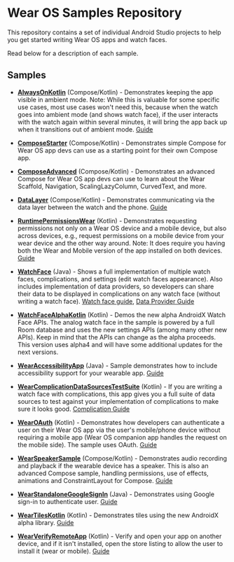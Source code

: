 Wear OS Samples Repository
======================

This repository contains a set of individual Android Studio projects to help you get started writing Wear OS apps and watch faces.

Read below for a description of each sample.


Samples
----------

* **[AlwaysOnKotlin](AlwaysOnKotlin)** (Compose/Kotlin) - Demonstrates keeping the app visible in ambient mode. Note: While this is valuable for some specific use cases, most use cases won't need this, because when the watch goes into ambient mode (and shows watch face), if the user interacts with the watch again within several minutes, it will bring the app back up when it transitions out of ambient mode. [Guide](https://developer.android.com/training/wearables/apps/always-on)

* **[ComposeStarter](ComposeStarter)** (Compose/Kotlin) - Demonstrates simple Compose for Wear OS app devs can use as a starting point for their own Compose app.

* **[ComposeAdvanced](ComposeAdvanced)** (Compose/Kotlin) - Demonstrates an advanced Compose for Wear OS app devs can use to learn about the Wear Scaffold, Navigation, ScalingLazyColumn, CurvedText, and more.

* **[DataLayer](DataLayer)** (Compose/Kotlin) - Demonstrates communicating via the data layer between the watch and the phone. [Guide](https://developer.android.com/training/wearables/data-layer)

* **[RuntimePermissionsWear](RuntimePermissionsWear)** (Kotlin) - Demonstrates requesting permissions not only on a Wear OS device and a mobile device, but also across devices, e.g., request permissions on a mobile device from your wear device and the other way around. Note: It does require you having both the Wear and Mobile version of the app installed on both devices. [Guide](https://developer.android.com/training/articles/wear-permissions)

* **[WatchFace](WatchFace)** (Java) - Shows a full implementation of multiple watch faces, complications, and settings (edit watch faces appearance). Also includes implementation of data providers, so developers can share their data to be displayed in complications on any watch face (without writing a watch face). [Watch face guide](https://developer.android.com/training/wearables/watch-faces#guides), [Data Provider Guide](https://developer.android.com/training/wearables/data-providers#guides)

* **[WatchFaceAlphaKotlin](WatchFaceAlphaKotlin)** (Kotlin) - Demos the new alpha AndroidX Watch Face APIs. The analog watch face in the sample is powered by a full Room database and uses the new settings APIs (among many other new APIs). Keep in mind that the APIs can change as the alpha proceeds. This version uses alpha4 and will have some additional updates for the next versions.

* **[WearAccessibilityApp](WearAccessibilityApp)** (Java) - Sample demonstrates how to include accessibility support for your wearable app. [Guide](https://developer.android.com/guide/topics/ui/accessibility)

* **[WearComplicationDataSourcesTestSuite](WearComplicationDataSourcesTestSuite)** (Kotlin) - If you are writing a watch face with complications, this app gives you a full suite of data sources to test against your implementation of complications to make sure it looks good. [Complication Guide](https://developer.android.com/training/wearables/watch-faces/adding-complications)

* **[WearOAuth](WearOAuth)** (Kotlin) - Demonstrates how developers can authenticate a user on their Wear OS app via the user's mobile/phone device without requiring a mobile app (Wear OS companion app handles the request on the mobile side). The sample uses OAuth. [Guide](https://developer.android.com/training/wearables/apps/auth-wear)

* **[WearSpeakerSample](WearSpeakerSample)** (Compose/Kotlin) - Demonstrates audio recording and playback if the wearable device has a speaker. This is also an advanced Compose sample, handling permissions, use of effects, animations and ConstraintLayout for Compose. [Guide](https://developer.android.com/training/wearables/wearable-sounds)

* **[WearStandaloneGoogleSignIn](WearStandaloneGoogleSignIn)** (Java) - Demonstrates using Google sign-in to authenticate user. [Guide](https://developer.android.com/training/wearables/apps/auth-wear)

* **[WearTilesKotlin](WearTilesKotlin)** (Kotlin) - Demonstrates tiles using the new AndroidX alpha library. [Guide](https://developer.android.com/training/articles/wear-tiles)

* **[WearVerifyRemoteApp](WearVerifyRemoteApp)** (Kotlin) - Verify and open your app on another device, and if it isn't installed, open the store listing to allow the user to install it (wear or mobile). [Guide](https://developer.android.com/training/wearables/data-layer/messages#SendMessage)
